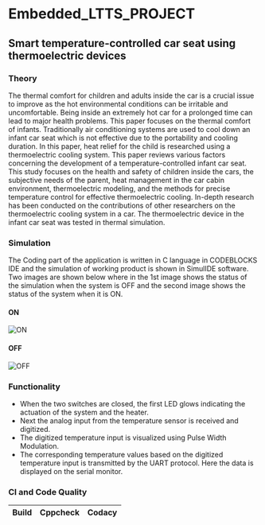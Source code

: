 # Embedded_LTTS_PROJECT

## Smart temperature-controlled car seat using thermoelectric devices 

### Theory
The thermal comfort for children and adults inside the car is a crucial issue to improve as the hot environmental conditions can be irritable and uncomfortable. Being inside an extremely hot car for a prolonged time can lead to major health problems. This paper focuses on the thermal comfort of infants. Traditionally air conditioning systems are used to cool down an infant car seat which is not effective due to the portability and cooling duration. In this paper, heat relief for the child is researched using a thermoelectric cooling system. This paper reviews various factors concerning the development of a temperature-controlled infant car seat. This study focuses on the health and safety of children inside the cars, the subjective needs of the parent, heat management in the car cabin environment, thermoelectric modeling, and the methods for precise temperature control for effective thermoelectric cooling. In-depth research has been conducted on the contributions of other researchers on the thermoelectric cooling system in a car. The thermoelectric device in the infant car seat was tested in thermal simulation.


### Simulation

The Coding part of the application is written in C language in CODEBLOCKS IDE and the simulation of working product is shown in SimulIDE software. 
Two images are shown below where in the 1st image shows the status of the simulation when the system is OFF and the second image shows the status of the system when it is ON. 

#### ON
![ON](https://github.com/hemanthasapu/embedded_systems_project_256889/blob/main/simulation/Simulation.gif)

#### OFF
![OFF](https://github.com/hemanthasapu/embedded_systems_project_256889/blob/main/simulation/Simulation_OFF.PNG)



### Functionality 

* When the two switches are closed, the first LED glows indicating the actuation of the system and the heater.
* Next the analog input from the temperature sensor is received and digitized.
* The digitized temperature input is visualized using Pulse Width Modulation.
* The corresponding temperature values based on the digitized temperature input is transmitted by the UART protocol. Here the data is displayed on the serial monitor.




### CI and Code Quality

|Build|Cppcheck|Codacy|
|:--:|:--:|:--:|

